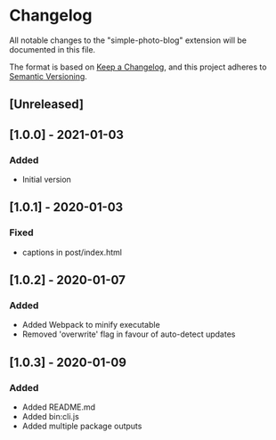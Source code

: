 # Changelog

All notable changes to the "simple-photo-blog" extension will be documented in this file.

The format is based on [Keep a Changelog](https://keepachangelog.com/en/1.0.0/),
and this project adheres to [Semantic Versioning](https://semver.org/spec/v2.0.0.html).

## [Unreleased]

## [1.0.0] - 2021-01-03

### Added

- Initial version

## [1.0.1] - 2020-01-03

### Fixed

- captions in post/index.html

## [1.0.2] - 2020-01-07

### Added

- Added Webpack to minify executable
- Removed 'overwrite' flag in favour of auto-detect updates

## [1.0.3] - 2020-01-09


### Added

- Added README.md
- Added bin:cli.js
- Added multiple package outputs

